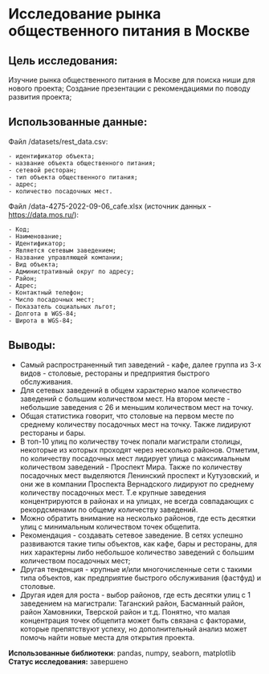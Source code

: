 # Исследование рынка общественного питания в Москве

## Цель исследования:

Изучние рынка общественного питания в Москве для поиска ниши для нового проекта; Создание презентации с рекомендациями по поводу развития проекта;

## Использованные данные:

Файл /datasets/rest_data.csv:

    - идентификатор объекта;
    - название объекта общественного питания;
    - сетевой ресторан;
    - тип объекта общественного питания;
    - адрес;
    - количество посадочных мест.

Файл /data-4275-2022-09-06_cafe.xlsx (источник данных - https://data.mos.ru/):

    - Код;
    - Наименование;
    - Идентификатор;
    - Является сетевым заведением;
    - Название управляющей компании;
    - Вид объекта;
    - Административный округ по адресу;
    - Район;
    - Адрес;
    - Контактный телефон;
    - Число посадочных мест;
    - Показатель социальных льгот;
    - Долгота в WGS-84;
    - Широта в WGS-84;

## Выводы:

- Самый распространенный тип заведений - кафе, далее группа из 3-х видов - столовые, рестораны и предприятия быстрого обслуживания. 
- Для сетевых заведений в общем характерно малое количество заведений с большим количеством мест. На втором месте - небольшие заведения с 26 и меньшим количеством мест на точку. 
- Общая статистика говорит, что столовые на первом месте по среднему количеству посадочных мест на точку. Также лидируют рестораны и бары. 
- В топ-10 улиц по количеству точек попали магистрали столицы, некоторые из которых проходят через несколько районов. Отметим, по количеству посадочных мест лидирует улица с максимальным количеством заведений - Проспект Мира. Также по количеству посадочных мест выделяются Ленинский проспект и Кутузовский, и они же в компании Проспекта Вернадского лидируют по среднему количеству посадочных мест. Т.е крупные заведения концентрируются в районах и на улицах, не всегда совпадающих с рекордсменами по общему количеству заведений. 
- Можно обратить внимание на несколько районов, где есть десятки улиц с минимальным количеством точек общепита.
- Рекомендация - создавать сетевое заведение. В сетях успешно развиваются такие типы объектов, как кафе, бары и рестораны, для них характерны либо небольшое количество заведений с большим количеством посадочных мест;
- Другая тенденция - крупные и/или многочисленные сети с такими типа объектов, как предприятие быстрого обслуживания (фастфуд) и столовые. 
- Другая идея для роста - выбор районов, где есть десятки улиц с 1 заведением на магистрали: Таганский район, Басманный район, район Хамовники, Тверской район и т.д. Понятно, что малая концентрация точек общепита может быть связана с факторами, которые препятствуют успеху, но дополнительный анализ может помочь найти новые места для открытия проекта.

**Использованные библиотеки**: pandas, numpy, seaborn, matplotlib
**Статус исследования:** завершено
